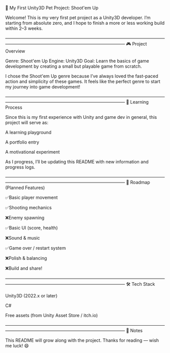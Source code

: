 🚀 My First Unity3D Pet Project: Shoot'em Up

Welcome! This is my very first pet project as a Unity3D developer.
I’m starting from absolute zero, and I hope to finish a more or less working build within 2–3 weeks.


―――――――――――――――――――――――――――――――――――――――――――――――――――――――――――――――
🎮 Project Overview

Genre: Shoot'em Up
Engine: Unity3D
Goal: Learn the basics of game development by creating a small but playable game from scratch.

I chose the Shoot'em Up genre because I’ve always loved the fast-paced action and simplicity of these games. It feels like the perfect genre to start my journey into game development!


―――――――――――――――――――――――――――――――――――――――――――――――――――――――――――――――
🧠 Learning Process

Since this is my first experience with Unity and game dev in general, this project will serve as:

A learning playground

A portfolio entry

A motivational experiment

As I progress, I’ll be updating this README with new information and progress logs.

―――――――――――――――――――――――――――――――――――――――――――――――――――――――――――――――
📅 Roadmap (Planned Features)

 ✅Basic player movement 

 ✅Shooting mechanics

 ❌Enemy spawning

 ✅Basic UI (score, health)

 ❌Sound & music

 ✅Game over / restart system

 ❌Polish & balancing

 ❌Build and share!


―――――――――――――――――――――――――――――――――――――――――――――――――――――――――――――――
🛠️ Tech Stack

Unity3D (2022.x or later)

C#

Free assets (from Unity Asset Store / itch.io)


―――――――――――――――――――――――――――――――――――――――――――――――――――――――――――――――
💬 Notes

This README will grow along with the project.
Thanks for reading — wish me luck! 😄
